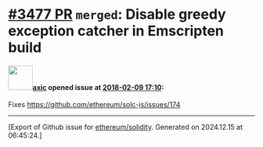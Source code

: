 # [\#3477 PR](https://github.com/ethereum/solidity/pull/3477) `merged`: Disable greedy exception catcher in Emscripten build

#### <img src="https://avatars.githubusercontent.com/u/20340?v=4" width="50">[axic](https://github.com/axic) opened issue at [2018-02-09 17:10](https://github.com/ethereum/solidity/pull/3477):

Fixes https://github.com/ethereum/solc-js/issues/174




-------------------------------------------------------------------------------



[Export of Github issue for [ethereum/solidity](https://github.com/ethereum/solidity). Generated on 2024.12.15 at 06:45:24.]

